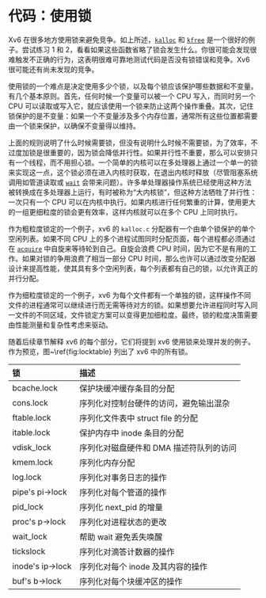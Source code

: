 # 代码：使用锁

Xv6 在很多地方使用锁来避免竞争。如上所述，[`kalloc`](/source/xv6-riscv/kernel/kalloc.c.md) 和 [`kfree`](/source/xv6-riscv/kernel/defs.h.md) 是一个很好的例子。尝试练习 1 和 2，看看如果这些函数省略了锁会发生什么。你很可能会发现很难触发不正确的行为，这表明很难可靠地测试代码是否没有锁错误和竞争。Xv6 很可能还有尚未发现的竞争。

使用锁的一个难点是决定使用多少个锁，以及每个锁应该保护哪些数据和不变量。有几个基本原则。首先，任何时候一个变量可以被一个 CPU 写入，而同时另一个 CPU 可以读取或写入它，就应该使用一个锁来防止这两个操作重叠。其次，记住锁保护的是不变量：如果一个不变量涉及多个内存位置，通常所有这些位置都需要由一个锁来保护，以确保不变量得以维持。

上面的规则说明了什么时候需要锁，但没有说明什么时候不需要锁，为了效率，不过度加锁是很重要的，因为锁会降低并行性。如果并行性不重要，那么可以安排只有一个线程，而不用担心锁。一个简单的内核可以在多处理器上通过一个单一的锁来实现这一点，这个锁必须在进入内核时获取，在退出内核时释放（尽管阻塞系统调用如管道读取或 [`wait`](/source/xv6-riscv/user/user.h.md) 会带来问题）。许多单处理器操作系统已经使用这种方法被转换成在多处理器上运行，有时被称为“大内核锁”，但这种方法牺牲了并行性：一次只有一个 CPU 可以在内核中执行。如果内核进行任何繁重的计算，使用更大的一组更细粒度的锁会更有效率，这样内核就可以在多个 CPU 上同时执行。

作为粗粒度锁定的一个例子，xv6 的 `kalloc.c` 分配器有一个由单个锁保护的单个空闲列表。如果不同 CPU 上的多个进程试图同时分配页面，每个进程都必须通过在 [`acquire`](/source/xv6-riscv/kernel/defs.h.md) 中自旋来等待轮到自己。自旋会浪费 CPU 时间，因为它不是有用的工作。如果对锁的争用浪费了相当一部分 CPU 时间，那么也许可以通过改变分配器设计来提高性能，使其具有多个空闲列表，每个列表都有自己的锁，以允许真正的并行分配。

作为细粒度锁定的一个例子，xv6 为每个文件都有一个单独的锁，这样操作不同文件的进程通常可以继续进行而无需等待对方的锁。如果想要允许进程同时写入同一文件的不同区域，文件锁定方案可以变得更加细粒度。最终，锁的粒度决策需要由性能测量和复杂性考虑来驱动。

随着后续章节解释 xv6 的每个部分，它们将提到 xv6 使用锁来处理并发的例子。作为预览，图~\ref{fig:locktable} 列出了 xv6 中的所有锁。

| **锁** | **描述** |
| :--- | :--- |
| bcache.lock | 保护块缓冲缓存条目的分配 |
| cons.lock | 序列化对控制台硬件的访问，避免输出混杂 |
| ftable.lock | 序列化文件表中 struct file 的分配 |
| itable.lock | 保护内存中 inode 条目的分配 |
| vdisk_lock | 序列化对磁盘硬件和 DMA 描述符队列的访问 |
| kmem.lock | 序列化内存分配 |
| log.lock | 序列化对事务日志的操作 |
| pipe's pi->lock | 序列化对每个管道的操作 |
| pid_lock | 序列化 next_pid 的增量 |
| proc's p->lock | 序列化对进程状态的更改 |
| wait_lock | 帮助 wait 避免丢失唤醒 |
| tickslock | 序列化对滴答计数器的操作 |
| inode's ip->lock | 序列化对每个 inode 及其内容的操作 |
| buf's b->lock | 序列化对每个块缓冲区的操作 |